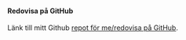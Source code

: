 #### Redovisa på GitHub

Länk till mitt Github [repot för me/redovisa på GitHub](https://github.com/mati99789/oophp).
